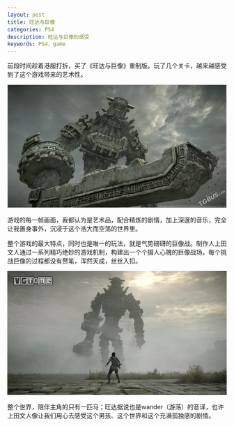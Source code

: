 ```yaml
---
layout: post
title: 旺达与巨像
categories: PS4
description: 旺达与巨像的感受
keywords: PS4，game
---
```


前段时间趁着港服打折，买了《旺达与巨像》重制版。玩了几个关卡，越来越感受到了这个游戏带来的艺术性。

![](/images/posts/wander_1.jpg)

游戏的每一帧画面，我都认为是艺术品，配合精炼的剧情，加上深邃的音乐，完全让我置身事外，沉浸于这个浩大而空荡的世界里。

整个游戏的最大特点，同时也是唯一的玩法，就是气势磅礴的巨像战。制作人上田文人通过一系列精巧绝妙的游戏机制，构建出一个个摄人心魄的巨像战场。每个挑战巨像的过程都没有赘笔，浑然天成，丝丝入扣。

![](/images/posts/wander_2.jpg)

整个世界，陪伴主角的只有一匹马；旺达据说也是wander（游荡）的音译，也许上田文人像让我们用心去感受这个男孩、这个世界和这个充满孤独感的剧情。